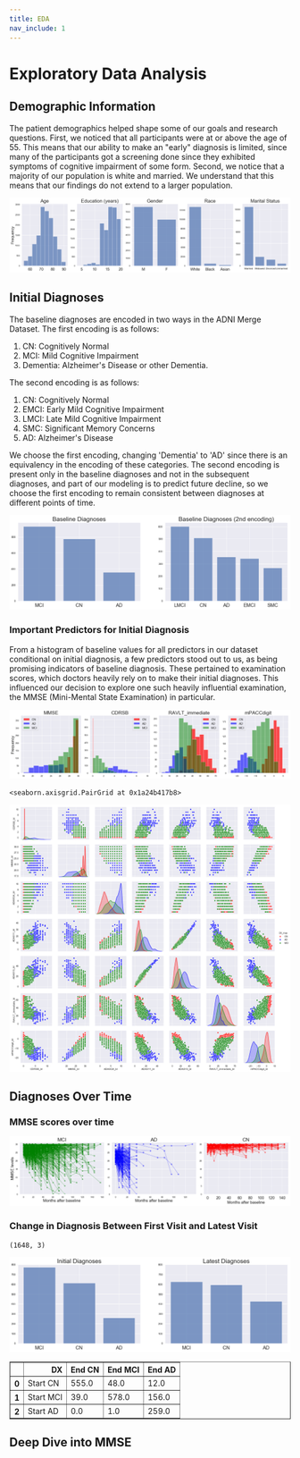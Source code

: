 ```yaml
---
title: EDA
nav_include: 1
---
```


# Exploratory Data Analysis









## Demographic Information

The patient demographics helped shape some of our goals and research questions. First, we noticed that all participants were at or above the age of 55. This means that our ability to make an "early" diagnosis is limited, since many of the participants got a screening done since they exhibited symptoms of cognitive impairment of some form. Second, we notice that a majority of our population is white and married. We understand that this means that our findings do not extend to a larger population.






![png](eda_files/eda_5_0.png)


## Initial Diagnoses

The baseline diagnoses are encoded in two ways in the ADNI Merge Dataset. The first encoding is as follows:

1. CN: Cognitively Normal
2. MCI: Mild Cognitive Impairment
3. Dementia: Alzheimer's Disease or other Dementia.

The second encoding is as follows:

1. CN: Cognitively Normal
2. EMCI: Early Mild Cognitive Impairment
3. LMCI: Late Mild Cognitive Impairment
4. SMC: Significant Memory Concerns
5. AD: Alzheimer's Disease

We choose the first encoding, changing 'Dementia' to 'AD' since there is an equivalency in the encoding of these categories. The second encoding is present only in the baseline diagnoses and not in the subsequent diagnoses, and part of our modeling is to predict future decline, so we choose the first encoding to remain consistent between diagnoses at different points of time.






![png](eda_files/eda_8_0.png)


### Important Predictors for Initial Diagnosis

From a histogram of baseline values for all predictors in our dataset conditional on initial diagnosis, a few predictors stood out to us, as being promising indicators of baseline diagnosis. These pertained to examination scores, which doctors heavily rely on to make their initial diagnoses. This influenced our decision to explore one such heavily influential examination, the MMSE (Mini-Mental State Examination) in particular.






![png](eda_files/eda_11_0.png)









    <seaborn.axisgrid.PairGrid at 0x1a24b417b8>




![png](eda_files/eda_12_1.png)


## Diagnoses Over Time





### MMSE scores over time






![png](eda_files/eda_16_0.png)


### Change in Diagnosis Between First Visit and Latest Visit





    (1648, 3)











![png](eda_files/eda_20_0.png)













<div>
<style scoped>
    .dataframe tbody tr th:only-of-type {
        vertical-align: middle;
    }

    .dataframe tbody tr th {
        vertical-align: top;
    }

    .dataframe thead th {
        text-align: right;
    }
</style>
<table border="1" class="dataframe">
  <thead>
    <tr style="text-align: right;">
      <th></th>
      <th>DX</th>
      <th>End CN</th>
      <th>End MCI</th>
      <th>End AD</th>
    </tr>
  </thead>
  <tbody>
    <tr>
      <th>0</th>
      <td>Start CN</td>
      <td>555.0</td>
      <td>48.0</td>
      <td>12.0</td>
    </tr>
    <tr>
      <th>1</th>
      <td>Start MCI</td>
      <td>39.0</td>
      <td>578.0</td>
      <td>156.0</td>
    </tr>
    <tr>
      <th>2</th>
      <td>Start AD</td>
      <td>0.0</td>
      <td>1.0</td>
      <td>259.0</td>
    </tr>
  </tbody>
</table>
</div>







## Deep Dive into MMSE



```python

```
